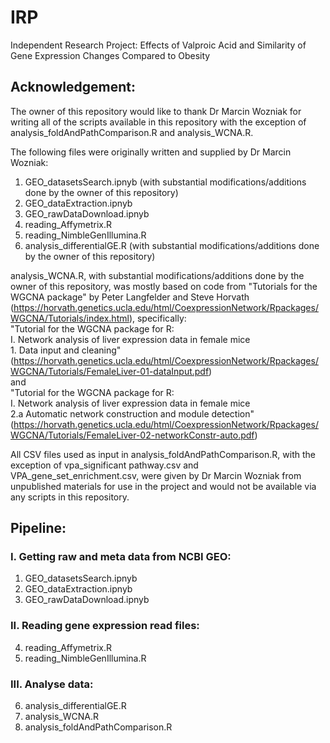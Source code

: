 # IRP
Independent Research Project: Effects of Valproic Acid and Similarity of Gene Expression Changes Compared to Obesity

## Acknowledgement: 
The owner of this repository would like to thank Dr Marcin Wozniak for writing all of the scripts available in this repository with the exception of analysis_foldAndPathComparison.R and analysis_WCNA.R.

The following files were originally written and supplied by Dr Marcin Wozniak:
  1. GEO_datasetsSearch.ipnyb (with substantial modifications/additions done by the owner of this repository)
  2. GEO_dataExtraction.ipnyb
  3. GEO_rawDataDownload.ipnyb
  4. reading_Affymetrix.R
  5. reading_NimbleGenIllumina.R
  6. analysis_differentialGE.R (with substantial modifications/additions done by the owner of this repository)

analysis_WCNA.R, with substantial modifications/additions done by the owner of this repository, was mostly based on code from "Tutorials for the WGCNA package" by Peter Langfelder and Steve Horvath (https://horvath.genetics.ucla.edu/html/CoexpressionNetwork/Rpackages/WGCNA/Tutorials/index.html), specifically:     
"Tutorial for the WGCNA package for R:    
I\. Network analysis of liver expression data in female mice     
1\. Data input and cleaning"    
(https://horvath.genetics.ucla.edu/html/CoexpressionNetwork/Rpackages/WGCNA/Tutorials/FemaleLiver-01-dataInput.pdf)      
and      
"Tutorial for the WGCNA package for R:     
I\. Network analysis of liver expression data in female mice       
2\.a Automatic network construction and module detection"       
(https://horvath.genetics.ucla.edu/html/CoexpressionNetwork/Rpackages/WGCNA/Tutorials/FemaleLiver-02-networkConstr-auto.pdf)      


All CSV files used as input in analysis_foldAndPathComparison.R, with the exception of vpa_significant pathway.csv and VPA_gene_set_enrichment.csv, were given by Dr Marcin Wozniak from unpublished materials for use in the project and would not be available via any scripts in this repository.


## Pipeline:

### I. Getting raw and meta data from NCBI GEO:
  1. GEO_datasetsSearch.ipnyb
  2. GEO_dataExtraction.ipnyb
  3. GEO_rawDataDownload.ipnyb

### II. Reading gene expression read files:

  4. reading_Affymetrix.R
  5. reading_NimbleGenIllumina.R

### III. Analyse data:

  6. analysis_differentialGE.R
  7. analysis_WCNA.R
  8. analysis_foldAndPathComparison.R

